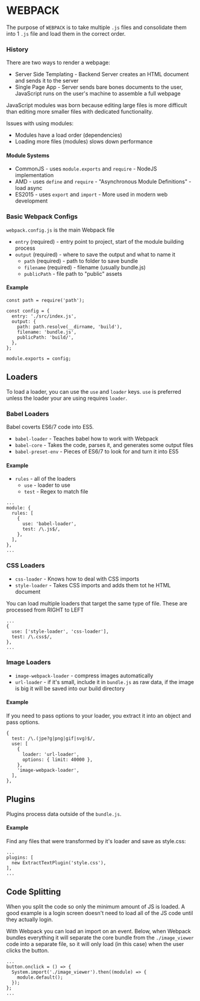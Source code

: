 # WEBPACK

The purpose of `WEBPACK` is to take multiple `.js` files and consolidate them into 1 `.js` file and load them in the correct order.


### History

There are two ways to render a webpage:

* Server Side Templating  - Backend Server creates an HTML document and sends it to the server
* Single Page App - Server sends bare bones documents to the user, JavaScript runs on the user's machine to assemble a full webpage


JavaScript modules was born because editing large files is more difficult than editing more smaller files with dedicated functionality.

Issues with using modules:

* Modules have a load order (dependencies)
* Loading more files (modules) slows down performance


#### Module Systems

* CommonJS - uses `module.exports` and `require` - NodeJS implementation
* AMD - uses `define` and `require` - "Asynchronous Module Definitions" - load async
* ES2015 - uses `export` and `import` - More used in modern web development


### Basic Webpack Configs

`webpack.config.js` is the main Webpack file

* `entry` (required) - entry point to project, start of the module building process
* `output` (required) - where to save the output and what to name it
  * `path` (required) - path to folder to save bundle
  * `filename` (required) - filename (usually bundle.js)
  * `publicPath` - file path to "public" assets

#### Example

```
const path = require('path');

const config = {
  entry: './src/index.js',
  output: {
    path: path.resolve(__dirname, 'build'),
    filename: 'bundle.js',
    publicPath: 'build/',
  },
};

module.exports = config;
```

## Loaders

To load a loader, you can use the `use` and `loader` keys. `use` is preferred unless the loader your are using requires `loader`.

### Babel Loaders

Babel coverts ES6/7 code into ES5.

* `babel-loader` - Teaches babel how to work with Webpack
* `babel-core` - Takes the code, parses it, and generates some output files
* `babel-preset-env` - Pieces of ES6/7 to look for and turn it into ES5

#### Example

* `rules` - all of the loaders
  * `use` - loader to use
  * `test` - Regex to match file

```
...
module: {
  rules: [
    {
      use: 'babel-loader',
      test: /\.js$/,
    },
  ],
},
...
```


### CSS Loaders

* `css-loader` - Knows how to deal with CSS imports
* `style-loader` - Takes CSS imports and adds them tot he HTML document

You can load multiple loaders that target the same type of file. These are processed from RIGHT to LEFT

```
...
{
  use: ['style-loader', 'css-loader'],
  test: /\.css$/,
},
...
```

### Image Loaders

* `image-webpack-loader` - compress images automatically
* `url-loader` - if it's small, include it in `bundle.js` as raw data, if the image is big it will be saved into our build directory

#### Example

If you need to pass options to your loader, you extract it into an object and pass options.

```
{
  test: /\.(jpe?g|png|gif|svg)$/,
  use: [
    {
      loader: 'url-loader',
      options: { limit: 40000 },
    },
    'image-webpack-loader',
  ],
},
```

## Plugins

Plugins process data outside of the `bundle.js`.

#### Example

Find any files that were transformed by it's loader and save as style.css:

```
...
plugins: [
  new ExtractTextPlugin('style.css'),
],
...
```

## Code Splitting

When you split the code so only the minimum amount of JS is loaded. A good example is a login screen doesn't need to load all of the JS code until they actually login.

With Webpack you can load an import on an event. Below, when Webpack bundles everything it will separate the core bundle from the `./image_viewer` code into a separate file, so it will only load (in this case) when the user clicks the button.

```
...
button.onclick = () => {
  System.import('./image_viewer').then((module) => {
    module.default();
  });
};
...
```
